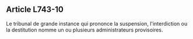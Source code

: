Article L743-10
----
Le tribunal de grande instance qui prononce la suspension, l'interdiction ou la
destitution nomme un ou plusieurs administrateurs provisoires.
